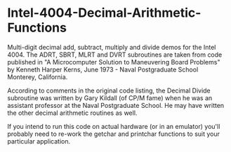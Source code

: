 # Intel-4004-Decimal-Arithmetic-Functions
Multi-digit decimal add, subtract, multiply and divide demos for the Intel 4004. The ADRT, SBRT, MLRT and DVRT subroutines are taken from code published in "A Microcomputer Solution to Maneuvering Board Problems" by Kenneth Harper Kerns, June 1973 - Naval Postgraduate School Monterey, California.

According to comments in the original code listing, the Decimal Divide subroutine was written by Gary Kildall (of CP/M fame) when he was an assistant professor at the Naval Postgraduate School. He may have written the other decimal arithmetic routines as well.

If you intend to run this code on actual hardware (or in an emulator) you'll probably need to re-work the getchar and printchar functions to suit your particular application.
